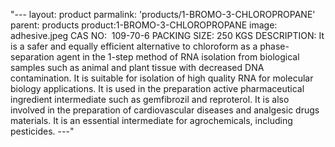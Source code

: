 "---
layout: product
parmalink: 'products/1-BROMO-3-CHLOROPROPANE'
parent: products
product:1-BROMO-3-CHLOROPROPANE 
image: adhesive.jpeg
CAS NO:  109-70-6
PACKING SIZE: 250 KGS
DESCRIPTION: It is a safer and equally efficient alternative to chloroform as a phase-separation agent in the 1-step method of RNA isolation from biological samples such as animal and plant tissue with decreased DNA contamination. It is suitable for isolation of high quality RNA for molecular biology applications. It is used in the preparation active pharmaceutical ingredient intermediate such as gemfibrozil and reproterol. It is also involved in the preparation of cardiovascular diseases and analgesic drugs materials.
It is an essential intermediate for agrochemicals, including pesticides.
---"